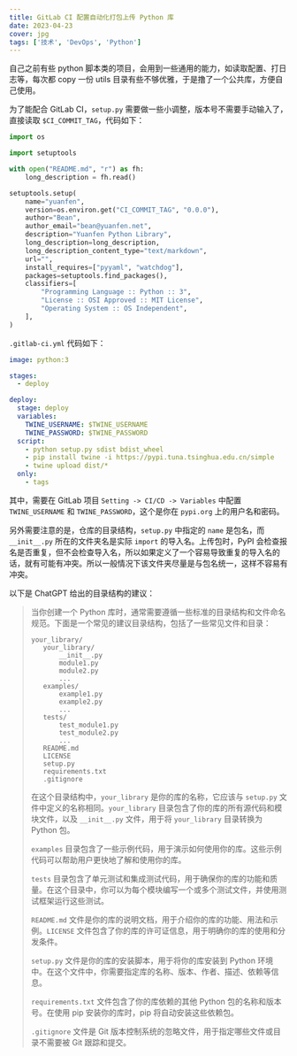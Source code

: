```yaml
---
title: GitLab CI 配置自动化打包上传 Python 库
date: 2023-04-23
cover: jpg
tags: ['技术', 'DevOps', 'Python']
---
```


自己之前有些 python 脚本类的项目，会用到一些通用的能力，如读取配置、打日志等，每次都 copy 一份 utils 目录有些不够优雅，于是撸了一个公共库，方便自己使用。

为了能配合 GitLab CI，`setup.py` 需要做一些小调整，版本号不需要手动输入了，直接读取 `$CI_COMMIT_TAG`，代码如下：

```python
import os

import setuptools

with open("README.md", "r") as fh:
    long_description = fh.read()

setuptools.setup(
    name="yuanfen",
    version=os.environ.get("CI_COMMIT_TAG", "0.0.0"),
    author="Bean",
    author_email="bean@yuanfen.net",
    description="Yuanfen Python Library",
    long_description=long_description,
    long_description_content_type="text/markdown",
    url="",
    install_requires=["pyyaml", "watchdog"],
    packages=setuptools.find_packages(),
    classifiers=[
        "Programming Language :: Python :: 3",
        "License :: OSI Approved :: MIT License",
        "Operating System :: OS Independent",
    ],
)

```

`.gitlab-ci.yml` 代码如下：

```yaml
image: python:3

stages:
  - deploy

deploy:
  stage: deploy
  variables:
    TWINE_USERNAME: $TWINE_USERNAME
    TWINE_PASSWORD: $TWINE_PASSWORD
  script:
    - python setup.py sdist bdist_wheel
    - pip install twine -i https://pypi.tuna.tsinghua.edu.cn/simple
    - twine upload dist/*
  only:
    - tags
```

其中，需要在 GitLab 项目 `Setting -> CI/CD -> Variables` 中配置 `TWINE_USERNAME` 和 `TWINE_PASSWORD`，这个是你在 `pypi.org` 上的用户名和密码。

另外需要注意的是，仓库的目录结构，`setup.py` 中指定的 `name` 是包名，而 `__init__.py` 所在的文件夹名是实际 `import` 的导入名。上传包时，PyPI 会检查报名是否重复，但不会检查导入名，所以如果定义了一个容易导致重复的导入名的话，就有可能有冲突。所以一般情况下该文件夹尽量是与包名统一，这样不容易有冲突。

以下是 ChatGPT 给出的目录结构的建议：

>当你创建一个 Python 库时，通常需要遵循一些标准的目录结构和文件命名规范。下面是一个常见的建议目录结构，包括了一些常见文件和目录：
>
>```
>your_library/
>    your_library/
>        __init__.py
>        module1.py
>        module2.py
>        ...
>    examples/
>        example1.py
>        example2.py
>        ...
>    tests/
>        test_module1.py
>        test_module2.py
>        ...
>    README.md
>    LICENSE
>    setup.py
>    requirements.txt
>    .gitignore
>
>```
>
>在这个目录结构中，`your_library` 是你的库的名称，它应该与 `setup.py` 文件中定义的名称相同。`your_library` 目录包含了你的库的所有源代码和模块文件，以及 `__init__.py` 文件，用于将 `your_library` 目录转换为 Python 包。
>
>`examples` 目录包含了一些示例代码，用于演示如何使用你的库。这些示例代码可以帮助用户更快地了解和使用你的库。
>
>`tests` 目录包含了单元测试和集成测试代码，用于确保你的库的功能和质量。在这个目录中，你可以为每个模块编写一个或多个测试文件，并使用测试框架运行这些测试。
>
>`README.md` 文件是你的库的说明文档，用于介绍你的库的功能、用法和示例。`LICENSE` 文件包含了你的库的许可证信息，用于明确你的库的使用和分发条件。
>
>`setup.py` 文件是你的库的安装脚本，用于将你的库安装到 Python 环境中。在这个文件中，你需要指定库的名称、版本、作者、描述、依赖等信息。
>
>`requirements.txt` 文件包含了你的库依赖的其他 Python 包的名称和版本号。在使用 pip 安装你的库时，pip 将自动安装这些依赖包。
>
>`.gitignore` 文件是 Git 版本控制系统的忽略文件，用于指定哪些文件或目录不需要被 Git 跟踪和提交。
